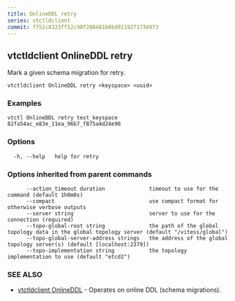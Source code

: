 ```yaml
---
title: OnlineDDL retry
series: vtctldclient
commit: f751c8323ff52c90f288481b0bd92192f1734973
---
```

## vtctldclient OnlineDDL retry

Mark a given schema migration for retry.

```
vtctldclient OnlineDDL retry <keyspace> <uuid>
```

### Examples

```
vtctl OnlineDDL retry test_keyspace 82fa54ac_e83e_11ea_96b7_f875a4d24e90
```

### Options

```
  -h, --help   help for retry
```

### Options inherited from parent commands

```
      --action_timeout duration              timeout to use for the command (default 1h0m0s)
      --compact                              use compact format for otherwise verbose outputs
      --server string                        server to use for the connection (required)
      --topo-global-root string              the path of the global topology data in the global topology server (default "/vitess/global")
      --topo-global-server-address strings   the address of the global topology server(s) (default [localhost:2379])
      --topo-implementation string           the topology implementation to use (default "etcd2")
```

### SEE ALSO

* [vtctldclient OnlineDDL](./vtctldclient_onlineddl/)	 - Operates on online DDL (schema migrations).

